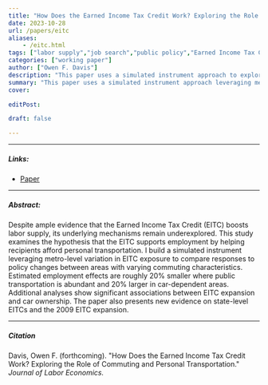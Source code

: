 ```yaml
---
title: "How Does the Earned Income Tax Credit Work? Exploring the Role of Commuting and Personal Transportation" 
date: 2023-10-28
url: /papers/eitc
aliases: 
    - /eitc.html
tags: ["labor supply","job search","public policy","Earned Income Tax Credit"]
categories: ["working paper"]
author: ["Owen F. Davis"]
description: "This paper uses a simulated instrument approach to explore the personal transportation and commuting mechanism behind the Earned Income Tax Credit." 
summary: "This paper uses a simulated instrument approach leveraging metro-level variation in EITC exposure to compare labor-supply responses to policy changes between areas with varying levels of dependence on cars for commuting workers."
cover:

editPost:

draft: false 

---
```


---

##### Links:

- [Paper](/eitc.pdf)


---

##### Abstract:

Despite ample evidence that the Earned Income Tax Credit (EITC) boosts labor supply, its underlying mechanisms remain underexplored. This study examines the hypothesis that the EITC supports employment by helping recipients afford personal transportation. I build a simulated instrument leveraging metro-level variation in EITC exposure to compare responses to policy changes between areas with varying commuting characteristics. Estimated employment effects are roughly 20% smaller where public transportation is abundant and 20% larger in car-dependent areas. Additional analyses show significant associations between EITC expansion and car ownership. The paper also presents new evidence on state-level EITCs and the 2009 EITC expansion.


---

##### Citation

Davis, Owen F. (forthcoming). "How Does the Earned Income Tax Credit Work? Exploring the Role of Commuting and Personal Transportation." *Journal of Labor Economics.*
